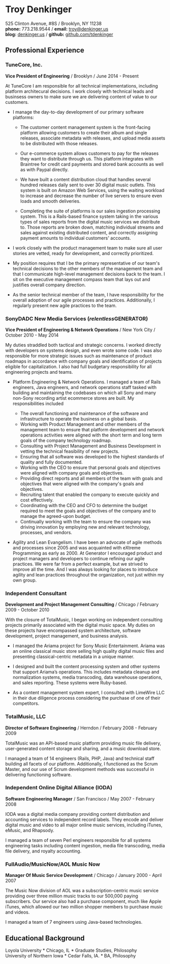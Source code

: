 # Troy Denkinger
525 Clinton Avenue, #8S / Brooklyn, NY 11238  
**phone:** 773.218.9544 / **email:** troy@denkinger.us  
**blog:** [denkinger.us](http://denkinger.us) / **github:** [github.com/tdenkinger](https://github.com/tdenkinger)  

## Professional Experience

### TuneCore, Inc.
**Vice President of Engineering** / Brooklyn / June 2014 - Present

At TuneCore I am responsible for all technical implementations, including platform architecural decisions. I work closely with technical leads and businsess owners to make sure we are delivering content of value to our customers.

* I manage the day-to-day development of our primary software platforms:

	* The customer content management system is the front-facing platform allowing customers to create their album and single releases, associate metadata with releases, and upload media assets to be distributed with those releases.
	
	* Our e-commerce system allows customers to pay for the releases they want to distribute through us. This platform integrates with Braintree for credit card payments and stored bank accounts as well as with Paypal directly.
	
	* We have built a content distribution cloud that handles several hundred releases daily sent to over 30 digital music outlets. This system is built on Amazon Web Services, using the waiting workload to increase and decrease the number of live servers to ensure even loads and smooth deliveries.
	
	* Completing the suite of platforms is our sales ingestion processing system. This is a Rails-based finance system taking in the various types of sales reports from the digital music services we distribute to. Those reports are broken down, matching individual streams and sales against existing distributed content, and correctly assigning payment amounts to individual customers' accounts.
	
* I work closely with the product management team to make sure all user stories are vetted, ready for development, and correctly prioritized.

* My position requires that I be the primary representative of our team's technical decisions to the other members of the management team and that I communicate high-level management decisions back to the team. I sit on the executive management compass team that lays out and justifies overall company direction.

* As the senior technical member of the team, I have responsibility for the overall adoption of our agile processes and practices. Additionally, I regularly present new agile practices to the team.

### SonyDADC New Media Services (*relentless*GENERATOR)
**Vice President of Engineering & Network Operations**  / New York City / October 2010 - May 2014  

My duties straddled both tactical and strategic concerns. I worked directly with developers on systems design, and even wrote some code. I was also responsible for more strategic issues such as maintenance of product roadmaps in accordance with company goals and identification of projects eligible for capitalization. I also had full budgetary responsibility for all engineering projects and teams.

* Platform Engineering & Network Operations.  I managed a team of Rails engineers, Java engineers, and network operations staff tasked with building and maintaining the codebases on which all Sony and many non-Sony recording artist ecommerce stores are built. My responsibilities included	

    * The overall functioning and maintenance of the software and infrastructure to operate the business on a global basis.
    * Working with Product Management and other members of the management team to ensure that platform development and network operations activities were aligned with the short term and long term goals of the company technology roadmap.
	* Consulting with Project Management and Business Development in vetting the technical feasibility of new projects.
	* Ensuring that all software was developed to the highest standards of quality and fully documented.
	* Working with the CEO to ensure that personal goals and objectives were aligned with company goals and objectives.
	* Providing direct reports and all members of the team with goals and objectives that were aligned with the company's goals and objectives.
	* Recruiting talent that enabled the company to execute quickly and cost effectively.
	* Coordinating with the CEO and CFO to determine the budget required to meet the goals and objectives of the company and to manage the agreed-upon budget.
	* Continually working with the team to ensure the company was driving innovation by employing new and relevant technology, processes, and vendors.


* Agility and Lean Evangelism.  I have been an advocate of agile methods and processes since 2005 and was acquainted with eXtreme Programming as early as 2000. At Generator I encouraged product and project managers and developers to continue refining our agile practices. We were far from a perfect example, but we strived to improve all the time. And I was always looking for places to introduce agility and lean practices throughout the organization, not just within my own group.

### Independent Consultant
**Development and Project Management Consulting** / Chicago / February 2009 - October 2010  

With the closure of TotalMusic, I began working on independent consulting projects primarily associated with the digital music space.  My duties on these projects have encompassed system architecture, software development, project management, and business analysis.

* I managed the Ariama project for Sony Music Entertainment.  Ariama was an online classical music store selling high quality digital music files and presenting classical-centric metadata in a unique manner.

* I designed and built the content processing system and other systems that support Ariama’s operations.  This includes metadata cleanup and normalization systems, media transcoding, data warehouse operations, and sales reporting. These systems were Ruby-based.

* As a content management system expert, I consulted with LimeWire LLC in their due diligence process considering the purchase of one of their competitors.

### TotalMusic, LLC
**Director of Software Engineering** / Herndon / February 2008 - February 2009

TotalMusic was an API-based music platform providing music file delivery, user-generated content storage and sharing, and a music download store.

I managed a team of 14 engineers (Rails, PHP, Java) and technical staff building all facets of our platform. Additionally, I functioned as the Scrum Master, and our use of Scrum development methods was successful in delivering functioning software.

### Independent Online Digital Alliance (IODA)
**Software Engineering Manager** / San Francisco / May 2007 - February 2008 

IODA was a digital media company providing content distribution and accounting services to independent record labels.  They encode and deliver digital music and video to all major online music services, including iTunes, eMusic, and Rhapsody.

I managed a team of seven Perl engineers responsible for all systems engineering tasks including content ingestion, media file transcoding, media file delivery, and royalty accounting.

### FullAudio/MusicNow/AOL Music Now
**Manager Of Music Service Development** / Chicago / January 2000 - April 2007  

The Music Now division of AOL was a subscription-centric music service providing over three million music tracks to our 500,000 paying subscribers.  Our service also had a purchase component, much like Apple iTunes, which allowed our two million shopper members to purchase music and videos.

I managed a team of 7 engineers using Java-based technologies.

## Educational Background

Loyola University * Chicago, IL * Graduate Studies, Philosophy  
University of Northern Iowa * Cedar Falls, IA.  * BA, Philosophy

